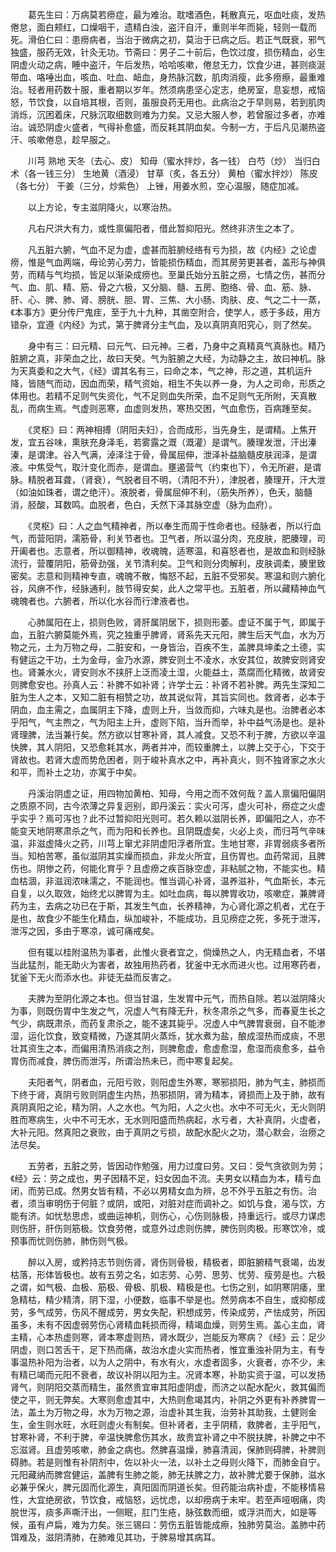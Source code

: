 <!-- { "loadSidebar": true } -->
　　葛先生曰：万病莫若痨症，最为难治。耽嗜酒色，耗散真元，呕血吐痰，发热倦怠，面白颊红，口燥咽干，遗精白浊，盗汗自汗，重则半年而毙，轻则一载而死。滑伯仁曰：患痨病者，当治于微病之初，莫治于已病之后。若正气既衰，邪气独盛，服药无效，针灸无功。节斋曰：男子二十前后，色饮过度，损伤精血，必生阴虚火动之病，睡中盗汗，午后发热，哈哈咳嗽，倦怠无力，饮食少进，甚则痰涎带血、咯唾出血，咳血、吐血、衄血，身热脉沉数，肌肉消瘦，此多痨瘵，最重难治。轻者用药数十服，重者期以岁年。然须病患坚心定志，绝房室，息妄想，戒恼怒，节饮食，以自培其根，否则，虽服良药无用也。此病治之于早则易，若到肌肉消烁，沉困着床，尺脉沉取细数则难为力矣。又忌大服人参，若曾服过多者，亦难治。诚恐阴虚火盛者，气得补愈盛，而反耗其阴血矣。今制一方，于后凡见潮热盗汗、咳嗽倦息，趁早服之。

　　川芎 熟地 天冬（去心、皮） 知母（蜜水拌炒，各一钱） 白芍（炒） 当归白术（各一钱三分） 生地黄（酒浸） 甘草（炙，各五分） 黄柏（蜜水拌炒） 陈皮（各七分） 干姜（三分，炒紫色） 上锉，用姜水煎，空心温服，随症加减。

　　以上方论，专主滋阴降火，以寒治热。

　　凡右尺洪大有力，或性禀偏阳者，借此暂抑阳光。然终非济生之本了。

　　凡五脏六腑，气血不足为虚，虚甚而脏腑经络有亏为损，故《内经》之论虚痨，惟是气血两端，毋论劳心劳力，皆能损伤精血，而其房劳更甚者，盖形与神俱劳，而精与气均损，皆足以渐染成痨也。至巢氏始分五脏之痨，七情之伤，甚而分气、血、肌、精、筋、骨之六极，又分脑、髓、五房、胞络、骨、血、筋、脉、肝、心、脾、肺、肾、膀胱、胆、胃、三焦、大小肠、肉肤、皮、气之二十一蒸，《本事方》更分传尸鬼疰，至于九十九种，其凿空附合，使学人，惑于多歧，用方错杂，宜遵《内经》为式，第于脾肾分主气血，及以真阴真阳究心，则了然矣。

　　身中有三：曰元精、曰元气、曰元神。三者，乃身中之真精真气真脉也。精乃脏腑之真，非荣血之比，故曰天癸。气为脏腑之大经，为动静之主，故曰神机。脉为天真委和之大气，《经》谓其名有三，曰命之本，气之神，形之道，其机运升降，皆随气而动，因血而荣，精气资始，相生不失以养一身，为人之司命，形质之体用也。若精不足则气失资化，气不足则血失所荣，血不足则气无所附，天真散乱，而病生焉。气虚则恶寒，血虚则发热，寒热交困，气血愈伤，百病踵至矣。

　　《灵枢》曰：两神相搏（阴阳夫妇），合而成形，当先身生，是谓精。上焦开发，宜五谷味，熏肤充身泽毛，若雾露之溉（溉灌）是谓气。腠理发泄，汗出溱溱，是谓津。谷入气满，淖泽注于骨，骨属屈伸，泄泽补益脑髓皮肤润泽，是谓液。中焦受气，取汁变化而赤，是谓血。壅遏营气（约束也下），令无所避，是谓脉。精脱者耳聋，（肾衰），气脱者目不明，（清阳不升），津脱者，腠理开，汗大泄（如油如珠者，谓之绝汗）。液脱者，骨属屈伸不利，（筋失所养），色夭，脑髓消，胫酸，耳数鸣。血脱者，色白，夭然下泽其脉空虚（脉为血府）。

　　《灵枢》曰：人之血气精神者，所以奉生而周于性命者也。经脉者，所以行血气，而营阳阴，濡筋骨，利关节者也。卫气者，所以温分肉，充皮肤，肥腠理，司开阖者也。志意者，所以御精神，收魂魄，适寒温，和喜怒者也，是故血和则经脉流行，营覆阴阳，筋骨劲强，关节清利矣。卫气和则分肉解利，皮肤调柔，腠里致密矣。志意和则精神专直，魂魄不散，悔怒不起，五脏不受邪矣。寒温和则六腑化谷，风痹不作，经脉通利，肢节得安矣，此人之常平也。五脏者，所以藏精神血气魂魄者也。六腑者，所以化水谷而行津液者也。

　　心肺属阳在上，损则色败，肾肝属阴居下，损则形萎。虚证不属于气，即属于血，五脏六腑莫能外焉，究之独重乎脾肾，肾系先天元阳，脾生后天气血，水为万物之元，土为万物之母，二脏安和，一身皆治，百疾不生，盖脾具坤柔之土德，实有健运之干功，土为金母，金乃水源，脾安则土不凌水，水安其位，故脾安则肾安也。肾兼水火，肾安则水不挟肝上泛而凌土湿，火能益土，蒸腐而化精微，故肾安则脾愈安也。孙真人云：补脾不如补肾；许学士云：补肾不若补脾。两先生深知二脏为生人之本，又知二脏有相赞之功，故其说似背，其旨实同也。救肾者，必本于阴血，血主需之，血属阴主下降，虚则上升，当敛而抑，六味丸是也。治脾者必本乎阳气，气主煦之，气为阳主上升，虚则下陷，当升而举，补中益气汤是也。是补肾理脾，法当兼行矣。然方欲以甘寒补肾，其人减食。又恐不利于脾，方欲以辛温快脾，其人阴阳，又恐愈耗其水，两者并冲，而较重脾土，以脾上交于心，下交于肾故也。若肾大虚而势危困者，则于峻补真水之中，再补真火，则不独肾家之水火和平，而补土之功，亦寓于中矣。

　　丹溪治阴虚之证，用四物加黄柏、知母，今用之而不效何哉？盖人禀偏阳偏阴之质原不同，古今浓薄之异复迥别，即丹溪云：实火可泻，虚火可补，痨症之火虚乎实乎？焉可泻也？此不过暂抑阳光则可。若久赖以滋阴长养，即偏阳之人，亦不能变天地阴寒肃杀之气，而为阳和长养也。且阴既虚矣，火必上炎，而归芎气辛味温，非滋虚降火之药，川芎上窜尤非阴虚阳浮者所宜。生地甘寒，非胃弱痰多者所当。知柏苦寒，虽似滋阴其实燥而损血，非龙火所宜，且伤胃也。血药常润，且脾伤也。阴惨之药，何能化育乎？且虚痨之疾百脉空虚，非粘腻之物，不能实也。精血枯涸，非滋润浓味濡之，不能润也。惟当调心补肾，温养滋补，气血斯长，本元自复，以久取效，始终尤以脾胃为主。如吐血病，每以脾胃收功，咳嗽症，兼脾肾药为主，去病之功已在于斯，其发生气血，长养精神，为心肾化源之机者，尤在于是也，故食少不能生化精血，纵加峻补，不能成功，且见痨症之死，多死于泄泻，泄泻之因，多由于寒凉，诚可痛戒矣。

　　但有辄以桂附温热为事者，此惟火衰者宜之，倘燥热之人，内无精血者，不堪当此猛剂，能无助火为害者，故独用热药者，犹釜中无水而进火也。过用寒药者，犹釜下无火而添水也。非徒无益而反害之。

　　夫脾为至阴化源之本也。但当甘温，生发胃中元气，而热自除。若以滋阴降火为事，则既伤胃中生发之气，况虚人气有降无升，秋冬肃杀之气多，而春夏生长之气少，病既肃杀，而药复肃杀之，能不速其毙乎。况虚人中气脾胃衰弱，自不能渗湿，运化饮食，致变精微，乃遂其阴火蒸烁，犹水煮为盐，酿成湿热而成痰，不思壮其资生之本，而偏用清热消痰之剂，则脾愈虚，愈虚愈湿，愈湿而痰愈多，益令胃伤而减食，脾伤而泄泻，所谓治热未已，而中寒复起矣。

　　夫阳者气，阴者血，元阳亏败，则阳虚生外寒，寒邪损阳，肺为气主，肺损而下终于肾，真阴亏败则阴虚生内热，热邪损阴，肾为精本，肾损而上及于肺，故有真阴真阳之论，精为阴，人之水也。气为阳，人之火也。水中不可无火，无火则阴胜而寒病生，火中不可无水，无水则阳盛而热病起，水亏者，大补真阴，火虚者，大补元阳。然真阳之衰败，由于真阴之亏损，故配水配火之功，潜心默会，治痨之法尽矣。

　　五劳者，五脏之劳，皆因动作勉强，用力过度曰劳。又曰：受气贪欲则为劳；《经》云：劳之成也，男子因精不足，妇女因血不流。夫男女以精血为本，精亏血闭，而劳已成。然男女皆有精，不必以男精女血为辨，总不外乎五脏之有伤。治者，须当审明伤于何脏？或阴，或阳，对脏对症而调补之。如饥与食，渴与饮，方能有济。如忧愁思虑，或曲运神机，则伤心，心伤则脉极，持重远行。或尽力谋虑则伤肝，肝伤则筋极。饮食劳倦，或意外过虑则伤脾，脾伤则肉极。形寒饮冷，或预事而忧则伤肺，肺伤则气极。

　　醉以入房，或矜持志节则伤肾，肾伤则骨极，精极者，即脏腑精气衰竭，齿发枯落，形体皆极也。故有五劳之名，如志劳、心劳、思劳、忧劳、瘦劳是也。六极之谓，如气极、血极、筋极、骨极、肌极、精极是也。七伤之别，如阴寒阴痿，里急精枯，精少精清，阴下湿，小便数，临事不举是也。然劳病本不自生，或抑郁成劳，多气成劳，伤风不醒成劳，男女失配，积想成劳，传染成劳，产怯成劳，所因虽多，未有不因虚弱劳伤心肾精血耗损而得，精竭血燥，则劳生焉。盖心主血，肾主精，心本热虚则寒，肾本寒虚则热，肾水既少，岂能反为寒病？《经》云：足少阴虚，则口苦舌干，足下热而痛，故治水虚火实而热者，惟宜重浊补阴为主，有专事温热补阳为治者，以为人之阴中，有水有火，水虚者固多，火衰者，亦不少，未有精已竭而元阳不衰者，故议补阴以阳为主。况肾本寒，补助实资于温，可以发扬肾气，则阴阳交蒸而精生，虽然贵宜审其阳虚阴虚，而济之以配水配火，救其偏而使之平，则无弊矣。大寒则愈虚其中，大热则愈竭其内，补阴之外更有补养脾胃一法，盖土为万物之母，水为万物之源，治虚补其生我，治劳补其助我，土健则金生，金生则水旺，水旺则虚火有制矣。但补肾者，主乎阴精，救脾者，主乎阳气，甘寒补肾，不利于脾，辛温快脾愈伤其水，故贵宜补肾之中不脱扶脾，补脾之中不忘滋肾。且虚劳咳嗽，肺金之病也。然脾喜温燥，肺喜清润，保肺则碍脾，补脾则碍肺。若是则惟有补阴剂中，佐以补火一法，以补土之母则火降下，而肺金自宁。元阳藏纳而脾宫健运，盖脾有生肺之能，肺无扶脾之力，故补脾尤要于保肺，滋水必兼乎保火，脾元固而化源生，真阳固而阴道长矣。但药能治病补虚，不能移情易性，大宜绝房欲，节饮食，戒恼怒，远忧虑，以却痨病于未牢。若至声哑咽痛，肉脱世泻，痰多声嘶汗出，一侧眠，肛门生疮，脉弦数而细，或浮洪而大，如是等候，虽有卢扁，难为力矣。张三锡曰：劳伤五脏皆能成瘵，独肺劳莫治。盖肺中药饵难及，滋阴清肺，在肺难见其功，于脾易增其病耳。

